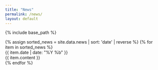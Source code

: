 ```yaml
---
title: "News"
permalink: /news/
layout: default
---
```


{% include base_path %}

<div id="news" class="hm-news-page">
  <div class="container">
    <div class="row news-container">
      {% assign sorted_news = site.data.news | sort: 'date' | reverse %}
      {% for item in sorted_news %}
        <div class="news-item col-lg-12 col-sm-12 col-xs-12">
          <div class="news-date">{{ item.date | date: "%Y %b" }}</div>
          <div>{{ item.content }}</div>
        </div>
      {% endfor %}
    </div>
  </div>
  <div style="height: 2rem"></div>
</div>

